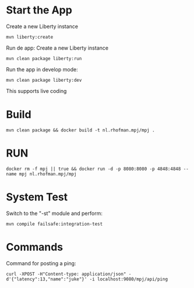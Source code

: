 # Start the App
Create a new Liberty instance
```
mvn liberty:create
```

Run de app:
Create a new Liberty instance
```
mvn clean package liberty:run
```

Run the app in develop mode:
```
mvn clean package liberty:dev
```
This supports live coding

# Build
```
mvn clean package && docker build -t nl.rhofman.mpj/mpj .
```
# RUN
```
docker rm -f mpj || true && docker run -d -p 8080:8080 -p 4848:4848 --name mpj nl.rhofman.mpj/mpj
```
# System Test
Switch to the "-st" module and perform:
```
mvn compile failsafe:integration-test
```

# Commands
Command for posting a ping:
```
curl -XPOST -H"Content-type: application/json" -d'{"latency":13,"name":"juke"}' -i localhost:9080/mpj/api/ping
```
